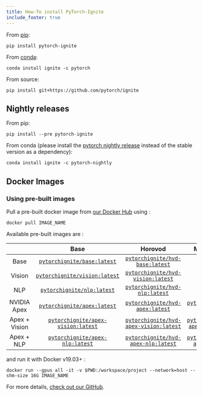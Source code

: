 ```yaml
---
title: How-To install PyTorch-Ignite
include_footer: true
---
```


From [pip](https://pypi.org/project/pytorch-ignite/):

```shell
pip install pytorch-ignite
```

From [conda](https://anaconda.org/pytorch/ignite):

```shell
conda install ignite -c pytorch
```

From source:

```shell
pip install git+https://github.com/pytorch/ignite
```

## Nightly releases

From pip:

```shell
pip install --pre pytorch-ignite
```

From conda (please install the [pytorch nightly release](https://anaconda.org/pytorch-nightly/pytorch) instead of the stable version as a dependency):

```shell
conda install ignite -c pytorch-nightly
```

## Docker Images

### Using pre-built images

Pull a pre-built docker image from [our Docker
Hub](https://hub.docker.com/u/pytorchignite) using :

```shell
docker pull IMAGE_NAME
```

Available pre-built images are :

|               |                                           Base                                           |                                              Horovod                                             |                                            MS DeepSpeed                                            |
|:-------------:|:----------------------------------------------------------------------------------------:|:------------------------------------------------------------------------------------------------:|:--------------------------------------------------------------------------------------------------:|
|      Base     |        [`pytorchignite/base:latest`](https://hub.docker.com/r/pytorchignite/base)        |        [`pytorchignite/hvd-base:latest`](https://hub.docker.com/r/pytorchignite/hvd-base)        |                                                  X                                                 |
|     Vision    |      [`pytorchignite/vision:latest`](https://hub.docker.com/r/pytorchignite/vision)      |      [`pytorchignite/hvd-vision:latest`](https://hub.docker.com/r/pytorchignite/hvd-vision)      |                                                  X                                                 |
|      NLP      |         [`pytorchignite/nlp:latest`](https://hub.docker.com/r/pytorchignite/nlp)         |         [`pytorchignite/hvd-nlp:latest`](https://hub.docker.com/r/pytorchignite/hvd-nlp)         |                                                  X                                                 |
|  NVIDIA Apex  |        [`pytorchignite/apex:latest`](https://hub.docker.com/r/pytorchignite/apex)        |        [`pytorchignite/hvd-apex:latest`](https://hub.docker.com/r/pytorchignite/hvd-apex)        |        [`pytorchignite/msdp-apex:latest`](https://hub.docker.com/r/pytorchignite/msdp-apex)        |
| Apex + Vision | [`pytorchignite/apex-vision:latest`](https://hub.docker.com/r/pytorchignite/apex-vision) | [`pytorchignite/hvd-apex-vision:latest`](https://hub.docker.com/r/pytorchignite/hvd-apex-vision) | [`pytorchignite/msdp-apex-vision:latest`](https://hub.docker.com/r/pytorchignite/msdp-apex-vision) |
|   Apex + NLP  |    [`pytorchignite/apex-nlp:latest`](https://hub.docker.com/r/pytorchignite/apex-nlp)    |    [`pytorchignite/hvd-apex-nlp:latest`](https://hub.docker.com/r/pytorchignite/hvd-apex-nlp)    |    [`pytorchignite/msdp-apex-nlp:latest`](https://hub.docker.com/r/pytorchignite/msdp-apex-nlp)    |

and run it with Docker v19.03+ :


```shell
docker run --gpus all -it -v $PWD:/workspace/project --network=host --shm-size 16G IMAGE_NAME
```

For more details, [check out our GitHub](https://github.com/pytorch/ignite/tree/master/docker).